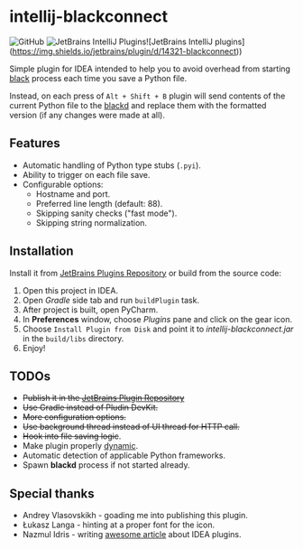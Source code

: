 # intellij-blackconnect

![GitHub](https://img.shields.io/github/license/lensvol/intellij-blackconnect) ![JetBrains IntelliJ Plugins](https://img.shields.io/jetbrains/plugin/v/14321-blackconnect)![JetBrains IntelliJ plugins] (https://img.shields.io/jetbrains/plugin/d/14321-blackconnect))

Simple plugin for IDEA intended to help you to avoid overhead from starting [black](https://github.com/psf/black) process each time you save a Python file.

Instead, on each press of `Alt + Shift + B` plugin will send contents of the current Python file to the [blackd](https://black.readthedocs.io/en/stable/blackd.html) and replace them with the formatted version (if any changes were made at all).

## Features

* Automatic handling of Python type stubs (`.pyi`).
* Ability to trigger on each file save.
* Configurable options:
    * Hostname and port.
    * Preferred line length (default: 88).
    * Skipping sanity checks ("fast mode").
    * Skipping string normalization.

## Installation

Install it from [JetBrains Plugins Repository](https://plugins.jetbrains.com/plugin/14321-blackconnect) or build from the source code:

1. Open this project in IDEA.
2. Open _Gradle_ side tab and run `buildPlugin` task.
3. After project is built, open PyCharm.
4. In **Preferences** window, choose *Plugins* pane and click on the gear icon.
5. Choose `Install Plugin from Disk` and point it to *intellij-blackconnect.jar* in the `build/libs` directory.
6. Enjoy!

## TODOs

* ~~Publish it in the [JetBrains Plugin Repository](https://plugins.jetbrains.com/)~~
* ~~Use Gradle instead of Pludin DevKit.~~
* ~~More configuration options.~~
* ~~Use background thread instead of UI thread for HTTP call.~~
* ~~Hook into file saving logic~~.
* Make plugin properly [dynamic](https://www.jetbrains.org/intellij/sdk/docs/basics/plugin_structure/dynamic_plugins.html).
* Automatic detection of applicable Python frameworks.
* Spawn **blackd** process if not started already.

## Special thanks

* Andrey Vlasovskikh - goading me into publishing this plugin.
* Łukasz Langa - hinting at a proper font for the icon.
* Nazmul Idris - writing [awesome article](https://developerlife.com/2019/08/25/idea-plugin-example-intro/) about IDEA plugins.
